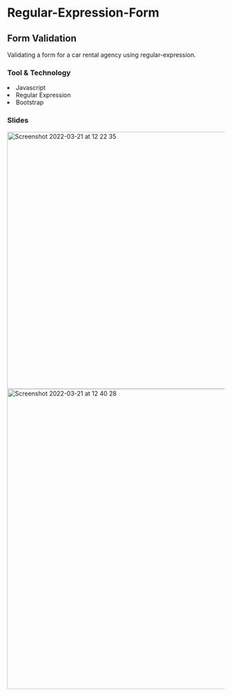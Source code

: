 # Regular-Expression-Form

## Form Validation
<p>Validating a form for a car rental agency using regular-expression.</p>

### Tool & Technology
<li>Javascript</li>
<li>Regular Expression</li>
<li>Bootstrap</li>

### Slides

<div>
  <img width="595" alt="Screenshot 2022-03-21 at 12 22 35" src="https://user-images.githubusercontent.com/79321645/159253517-5910fdce-aef2-481a-adf8-e3895ad8968f.png">
</div>
 <div>
  <img width="695" alt="Screenshot 2022-03-21 at 12 40 28" src="https://user-images.githubusercontent.com/79321645/159254385-35038170-97b0-4042-bf16-bd6470b04a78.png">
</div>
